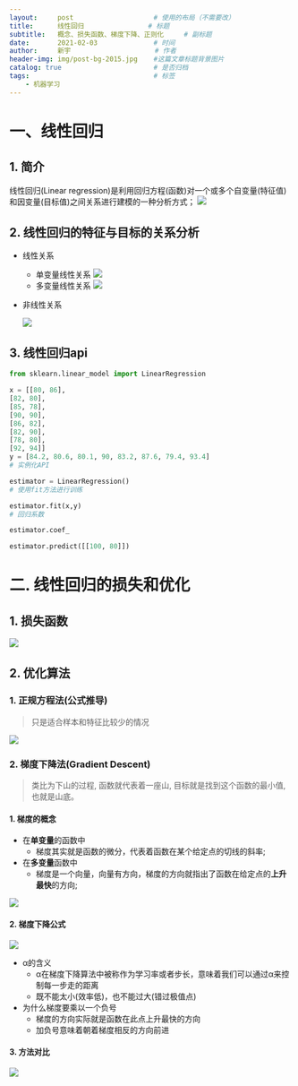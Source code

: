 ```yaml
---
layout:     post                    # 使用的布局（不需要改）
title:      线性回归   			    # 标题 		  
subtitle:   概念、损失函数、梯度下降、正则化     # 副标题
date:       2021-02-03              # 时间
author:     新宇                     # 作者
header-img: img/post-bg-2015.jpg    #这篇文章标题背景图片
catalog: true                       # 是否归档
tags:                               # 标签
    - 机器学习
---
```

# 一、线性回归
## 1. 简介
线性回归(Linear regression)是利用回归方程(函数)对一个或多个自变量(特征值)和因变量(目标值)之间关系进行建模的一种分析方式；
![](https://tva1.sinaimg.cn/large/008eGmZEly1gncys6miqej30l805lmzm.jpg)

## 2. 线性回归的特征与目标的关系分析
- 线性关系
	- 单变量线性关系
		![](https://tva1.sinaimg.cn/large/008eGmZEly1gncyy1wwqpj30q00e9abj.jpg)
	- 多变量线性关系
		![](https://tva1.sinaimg.cn/large/008eGmZEly1gncyy1o7agj30u60hgq8e.jpg)
- 非线性关系
	
	![](https://tva1.sinaimg.cn/large/008eGmZEly1gncyy1iyw1j30g8094ac6.jpg)

## 3. 线性回归api
```python
from sklearn.linear_model import LinearRegression

x = [[80, 86],
[82, 80],
[85, 78],
[90, 90],
[86, 82],
[82, 90],
[78, 80],
[92, 94]]
y = [84.2, 80.6, 80.1, 90, 83.2, 87.6, 79.4, 93.4]
# 实例化API

estimator = LinearRegression() 
# 使用fit方法进行训练 

estimator.fit(x,y)
# 回归系数

estimator.coef_

estimator.predict([[100, 80]])
```

# 二. 线性回归的损失和优化
## 1. 损失函数
![](https://tva1.sinaimg.cn/large/008eGmZEly1gnczdjaokgj30ls063dhh.jpg)


## 2. 优化算法
### 1. 正规方程法(公式推导)
> 只是适合样本和特征比较少的情况

![](https://tva1.sinaimg.cn/large/008eGmZEly1gnczgumus7j30ho0gr0u8.jpg)

### 2. 梯度下降法(Gradient Descent)
> 类比为下山的过程, 函数就代表着一座山, 目标就是找到这个函数的最小值, 也就是山底。

#### 1. 梯度的概念
- 在**单变量**的函数中
	- 梯度其实就是函数的微分，代表着函数在某个给定点的切线的斜率;
- 在**多变量**函数中
	- 梯度是一个向量，向量有方向，梯度的方向就指出了函数在给定点的**上升最快**的方向;

![](https://tva1.sinaimg.cn/large/008eGmZEly1gnczt5u366j30m90dajw0.jpg)

#### 2. 梯度下降公式
![](https://tva1.sinaimg.cn/large/008eGmZEly1gncztjxufqj309r04g749.jpg)

- α的含义
	- α在梯度下降算法中被称作为学习率或者步长，意味着我们可以通过α来控制每一步走的距离
	- 既不能太小(效率低)，也不能过大(错过极值点)
- 为什么梯度要乘以一个负号
	- 梯度的方向实际就是函数在此点上升最快的方向
	- 加负号意味着朝着梯度相反的方向前进

#### 3. 方法对比
![](https://tva1.sinaimg.cn/large/008eGmZEly1gnd03rweakj30ng07ytaz.jpg)


